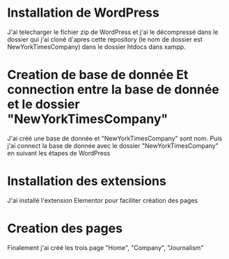 # Installation de WordPress
J'ai telecharger le fichier zip de WordPress et j'ai le décompressé dans le dossier qui j'ai cloné d'apres cette repository (le nom de dossier est NewYorkTimesCompany) dans le dossier htdocs dans xampp.

# Creation de base de donnée Et connection entre la base de donnée et le dossier "NewYorkTimesCompany"
J'ai créé une base de donnée et "NewYorkTimesCompany" sont nom. Puis j'ai connect la base de donnée avec le dossier "NewYorkTimesCompany" en suivant les étapes de WordPress

# Installation des extensions
J'ai installé l'extension Elementor pour faciliter création des pages

# Creation des pages
Finalement j'ai créé les trois page "Home", "Company", "Journalism"
